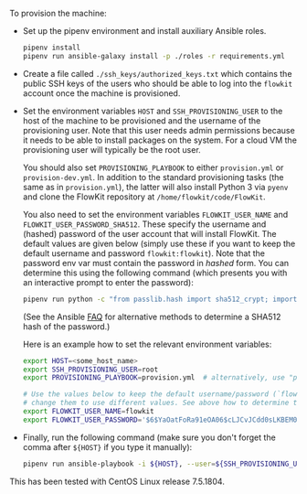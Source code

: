To provision the machine:

- Set up the pipenv environment and install auxiliary Ansible roles.
  ```bash
  pipenv install
  pipenv run ansible-galaxy install -p ./roles -r requirements.yml
  ```

- Create a file called `./ssh_keys/authorized_keys.txt` which contains the public
  SSH keys of the users who should be able to log into the `flowkit` account
  once the machine is provisioned.

- Set the environment variables `HOST` and `SSH_PROVISIONING_USER` to the host
  of the machine to be provisioned and the username of the provisioning user.
  Note that this user needs admin permissions because it needs to be able to
  install packages on the system. For a cloud VM the provisioning user will
  typically be the root user.

  You should also set `PROVISIONING_PLAYBOOK` to either `provision.yml` or
  `provision-dev.yml`. In addition to the standard provisioning tasks (the
  same as in `provision.yml`), the latter will also install Python 3 via
  `pyenv` and clone the FlowKit repository at `/home/flowkit/code/FlowKit`.

  You also need to set the environment variables `FLOWKIT_USER_NAME`
  and `FLOWKIT_USER_PASSWORD_SHA512`. These specify the username and (hashed)
  password of the user account that will install FlowKit. The default values
  are given below (simply use these if you want to keep the default username
  and password `flowkit:flowkit`). Note that the password env var must contain
  the password in _hashed_ form. You can determine this using the following
  command (which presents you with an interactive prompt to enter the password):
  ```bash
  pipenv run python -c "from passlib.hash import sha512_crypt; import getpass; print(sha512_crypt.using(rounds=5000).hash(getpass.getpass()))"
  ```
  (See the Ansible
  [FAQ](https://docs.ansible.com/ansible/latest/reference_appendices/faq.html#how-do-i-generate-crypted-passwords-for-the-user-module)
  for alternative methods to determine a SHA512 hash of the password.)

  Here is an example how to set the relevant environment variables:
  ```bash
  export HOST=<some_host_name>
  export SSH_PROVISIONING_USER=root
  export PROVISIONING_PLAYBOOK=provision.yml  # alternatively, use "provision-dev.yml"

  # Use the values below to keep the default username/password (`flowkit:flowkit`), or
  # change them to use different values. See above how to determine the hashed password.
  export FLOWKIT_USER_NAME=flowkit
  export FLOWKIT_USER_PASSWORD='$6$YaOatFoRa91eOA06$cLJCvJCdd0sLKBEM01eQ2wJ7ZKkTZJz.YWGFK5r0bs4yqiwAz1Lw9pmExiS.PPBBJv13cuBpiHYU88ThX4TeG/'
  ```

- Finally, run the following command (make sure you don't forget the comma
  after `${HOST}` if you type it manually):
  ```bash
  pipenv run ansible-playbook -i ${HOST}, --user=${SSH_PROVISIONING_USER} --extra-vars="username=${FLOWKIT_USER_NAME} password=${FLOWKIT_USER_PASSWORD_SHA512}" ${PROVISIONING_PLAYBOOK}
  ```

This has been tested with CentOS Linux release 7.5.1804.
